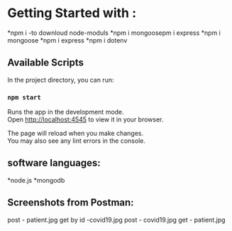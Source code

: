 # Getting Started with :
*npm i -to downloud node-moduls
*npm i mongoosepm i express
*npm i mongoose
*npm i express
*npm i dotenv



## Available Scripts

In the project directory, you can run:

### `npm start`

Runs the app in the development mode.\
Open [http://localhost:4545](http://localhost:4545) to view it in your browser.

The page will reload when you make changes.\
You may also see any lint errors in the console.

## software languages:
*node.js
*mongodb

## Screenshots from Postman:

post - patient.jpg
get by id -covid19.jpg
post - covid19.jpg
get - patient.jpg
